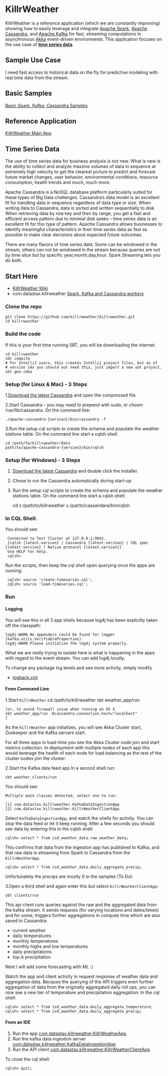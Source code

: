 # KillrWeather

KillrWeather is a reference application (which we are constantly improving) showing how to easily leverage and integrate [Apache Spark](http://spark.apache.org),
[Apache Cassandra](http://cassandra.apache.org), and [Apache Kafka](http://kafka.apache.org) for fast, streaming computations in asynchronous [Akka](http://akka.io) event-driven environments. This application focuses on the use case of  **[time series data](https://github.com/killrweather/killrweather/wiki/4.-Time-Series-Data-Model)**.  
  
## Sample Use Case
I need fast access to historical data  on the fly for  predictive modeling  with real time data from the stream. 

## Basic Samples
[Basic Spark, Kafka, Cassandra Samples](https://github.com/killrweather/killrweather/tree/master/killrweather-examples/src/main/scala/com/datastax/killrweather)

## Reference Application 
[KillrWeather Main App](https://github.com/killrweather/killrweather/tree/master/killrweather-app/src/main/scala/com/datastax/killrweather)

## Time Series Data 
The use of time series data for business analysis is not new. What is new is the ability to collect and analyze massive volumes of data in sequence at extremely high velocity to get the clearest picture to predict and forecast future market changes, user behavior, environmental conditions, resource consumption, health trends and much, much more.

Apache Cassandra is a NoSQL database platform particularly suited for these types of Big Data challenges. Cassandra’s data model is an excellent fit for handling data in sequence regardless of data type or size. When writing data to Cassandra, data is sorted and written sequentially to disk. When retrieving data by row key and then by range, you get a fast and efficient access pattern due to minimal disk seeks – time series data is an excellent fit for this type of pattern. Apache Cassandra allows businesses to identify meaningful characteristics in their time series data as fast as possible to make clear decisions about expected future outcomes.

There are many flavors of time series data. Some can be windowed in the stream, others can not be windowed in the stream because queries are not by time slice but by specific year,month,day,hour. Spark Streaming lets you do both.

## Start Here
* [KillrWeather Wiki](https://github.com/killrweather/killrweather/wiki) 
* com.datastax.killrweather [Spark, Kafka and Cassandra workers](http://github.com/killrweather/killrweather/tree/master/killrweather-app/src/it/scala/com/datastax/killrweather)

### Clone the repo

    git clone https://github.com/killrweather/killrweather.git
    cd killrweather


### Build the code 
If this is your first time running SBT, you will be downloading the internet.

    cd killrweather
    sbt compile
    # For IntelliJ users, this creates Intellij project files, but as of
    # version 14x you should not need this, just import a new sbt project.
    sbt gen-idea

### Setup (for Linux & Mac) - 3 Steps
1.[Download the latest Cassandra](http://cassandra.apache.org/download/) and open the compressed file.

2.Start Cassandra - you may need to prepend with sudo, or chown /var/lib/cassandra. On the command line:


    ./apache-cassandra-{version}/bin/cassandra -f

3.Run the setup cql scripts to create the schema and populate the weather stations table.
On the command line start a cqlsh shell:


    cd /path/to/killrweather/data
    path/to/apache-cassandra-{version}/bin/cqlsh

### Setup (for Windows) - 3 Steps
1. [Download the latest Cassandra](http://www.planetcassandra.org/cassandra) and double click the installer.

2. Chose to run the Cassandra automatically during start-up

3. Run the setup cql scripts to create the schema and populate the weather stations table.
On the command line start a cqlsh shell:


    cd c:/path/to/killrweather c:/pat/to/cassandara/bin/cqlsh

### In CQL Shell:
You should see:

     Connected to Test Cluster at 127.0.0.1:9042.
     [cqlsh {latest.version} | Cassandra {latest.version} | CQL spec {latest.version} | Native protocol {latest.version}]
     Use HELP for help.
     cqlsh>

Run the scripts, then keep the cql shell open querying once the apps are running:

     cqlsh> source 'create-timeseries.cql';
     cqlsh> source 'load-timeseries.cql';


### Run
#### Logging
You will see this in all 3 app shells because log4j has been explicitly taken off the classpath:

    log4j:WARN No appenders could be found for logger (kafka.utils.VerifiableProperties).
    log4j:WARN Please initialize the log4j system properly.

What we are really trying to isolate here is what is happening in the apps with regard to the event stream.
You can add log4j locally.

To change any package log levels and see more activity, simply modify
- [logback.xml](http://github.com/killrweather/killrweather/tree/master/killrweather-core/src/resources/logback.xml)

#### From Command Line
1.Start `KillrWeather`
    cd /path/to/killrweather
    sbt weather_app/run
    
    [or, to avoid firewall issue when running on OS X 
    sbt weather_app/run -Dcassandra.connection.host="localhost"
    ]

As the `KillrWeather` app initializes, you will see Akka Cluster start, Zookeeper and the Kafka servers start.

For all three apps in load-time you see the Akka Cluster node join and start metrics collection. In deployment with multiple nodes of each app
this would leverage the health of each node for load balancing as the rest of the cluster nodes join the cluster:

2.Start the Kafka data feed app
In a second shell run:

    sbt weather_clients/run

You should see:

    Multiple main classes detected, select one to run:

    [1] com.datastax.killrweather.KafkaDataIngestionApp
    [2] com.datastax.killrweather.KillrWeatherClientApp

Select `KafkaDataIngestionApp`, and watch the shells for activity. You can stop the data feed or let it keep running.
After a few seconds you should see data by entering this in the cqlsh shell:

    cqlsh> select * from isd_weather_data.raw_weather_data;

This confirms that data from the ingestion app has published to Kafka, and that raw data is
streaming from Spark to Cassandra from the `KillrWeatherApp`.

    cqlsh> select * from isd_weather_data.daily_aggregate_precip;

Unfortunately the precips are mostly 0 in the samples (To Do).

3.Open a third shell and again enter this but select `KillrWeatherClientApp`:

    sbt clients/run
This api client runs queries against the raw and the aggregated data from the kafka stream.
It sends requests (for varying locations and dates/times) and for some, triggers further aggregations
in compute time which are also saved to Cassandra:

* current weather
* daily temperatures
* monthly temperatures
* monthly highs and low temperatures
* daily precipitations
* top-k precipitation

Next I will add some forecasting with ML :)

Watch the app and client activity in request response of weather data and aggregation data.
Because the querying of the API triggers even further aggregation of data from the originally
aggregated daily roll ups, you can now see a new tier of temperature and precipitation aggregation:
In the cql shell:

    cqlsh> select * from isd_weather_data.daily_aggregate_temperature;
    cqlsh> select * from isd_weather_data.daily_aggregate_precip;

#### From an IDE
1. Run the app [com.datastax.killrweather.KillrWeatherApp](https://github.com/killrweather/killrweather/blob/master/killrweather-app/src/main/scala/com/datastax/killrweather/KillrWeatherApp.scala)
2. Run the kafka data ingestion server [com.datastax.killrweather.KafkaDataIngestionApp](https://github.com/killrweather/killrweather/blob/master/killrweather-clients/src/main/scala/com/datastax/killrweather/KafkaDataIngestionApp.scala)
3. Run the API client [com.datastax.killrweather.KillrWeatherClientApp](https://github.com/killrweather/killrweather/blob/master/killrweather-clients/src/main/scala/com/datastax/killrweather/KillrWeatherClientApp.scala)

To close the cql shell:

    cqlsh> quit;
